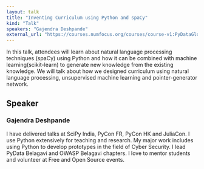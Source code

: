 ```yaml
---
layout: talk
title: "Inventing Curriculum using Python and spaCy"
kind: "Talk"
speakers: "Gajendra Deshpande"
external_url: "https://courses.numfocus.org/courses/course-v1:PyDataGlobal+PDG20-talks+2020/jump_to/block-v1:PyDataGlobal+PDG20-talks+2020+type@vertical+block@1e5ea9b2965245ee9e68c198289294d5"
---
```


In this talk, attendees will learn about natural language processing techniques (spaCy) using Python and how it can be combined with machine learning(scikit-learn) to generate new knowledge from the existing knowledge.  We will talk about how we designed curriculum using natural language processing, unsupervised machine learning and pointer-generator network.

## Speaker

### Gajendra Deshpande

I have delivered talks at SciPy India, PyCon FR, PyCon HK and JuliaCon. I use Python extensively for teaching and research. My major work includes using Python to develop prototypes in the field of Cyber Security. I lead PyData Belagavi and OWASP Belagavi chapters. I love to mentor students and volunteer at Free and Open Source events.
